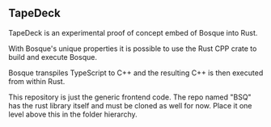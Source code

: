 ## TapeDeck

TapeDeck is an experimental proof of concept embed of Bosque into Rust.

With Bosque's unique properties it is possible to use the Rust CPP crate to build and execute Bosque.

Bosque transpiles TypeScript to C++ and the resulting C++ is then executed from within Rust.

This repository is just the generic frontend code. The repo named "BSQ" has the rust library
itself and must be cloned as well for now. Place it one level above this in the folder hierarchy.

